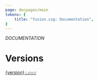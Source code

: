```yaml
---
page: docpages/main
tokens: {
    title: "fusion.ssg: Documentation",
}
---
```


<em>DOCUMENTATION</em>

# Versions

<a href="{baseURL}/docs/v1">{version} <span style="color: #888"><small>Latest</small></span></a>
